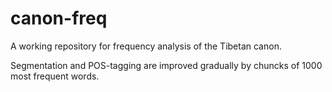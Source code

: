 # canon-freq

A working repository for frequency analysis of the Tibetan canon.

Segmentation and POS-tagging are improved gradually by chuncks of 1000 most frequent words.
